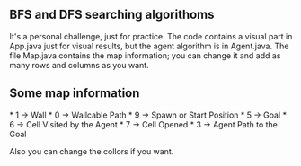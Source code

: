 ## BFS and DFS searching algorithoms
It's a personal challenge, just for practice.
The code contains a visual part in App.java just for visual results, but the agent algorithm is in Agent.java. The file Map.java contains the map information; you can change it and add as many rows and columns as you want.

<h2>Some map information</h2>
*   1 -> Wall
*   0 -> Wallcable Path
*   9 -> Spawn or Start Position
*   5 -> Goal
*   6 -> Cell Visited by the Agent
*   7 -> Cell Opened
*   3 -> Agent Path to the Goal

Also you can change the collors if you want.